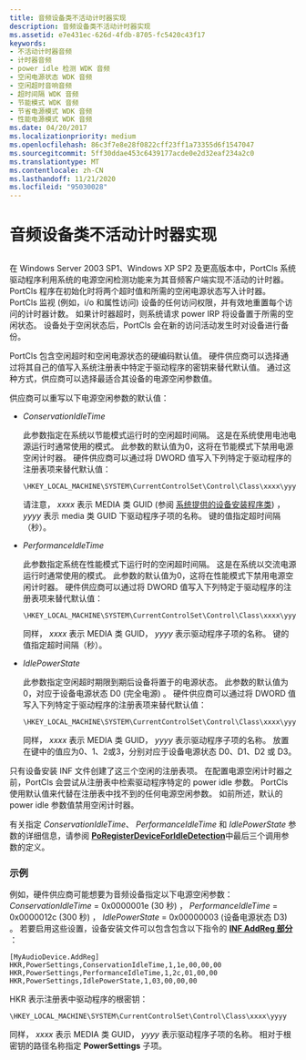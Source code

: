 ```yaml
---
title: 音频设备类不活动计时器实现
description: 音频设备类不活动计时器实现
ms.assetid: e7e431ec-626d-4fdb-8705-fc5420c43f17
keywords:
- 不活动计时器音频
- 计时器音频
- power idle 检测 WDK 音频
- 空闲电源状态 WDK 音频
- 空闲超时音响音频
- 超时间隔 WDK 音频
- 节能模式 WDK 音频
- 节省电源模式 WDK 音频
- 性能电源模式 WDK 音频
ms.date: 04/20/2017
ms.localizationpriority: medium
ms.openlocfilehash: 86c3f7e8e28f0822cff23ff1a73355d6f1547047
ms.sourcegitcommit: 5ff30ddae453c6439177acde0e2d32eaf234a2c0
ms.translationtype: MT
ms.contentlocale: zh-CN
ms.lasthandoff: 11/21/2020
ms.locfileid: "95030028"
---
```

# <a name="audio-device-class-inactivity-timer-implementation"></a>音频设备类不活动计时器实现


## <span id="audio_device_class_inactivity_timer_implementation"></span><span id="AUDIO_DEVICE_CLASS_INACTIVITY_TIMER_IMPLEMENTATION"></span>


在 Windows Server 2003 SP1、Windows XP SP2 及更高版本中，PortCls 系统驱动程序利用系统的电源空闲检测功能来为其音频客户端实现不活动的计时器。 PortCls 程序在初始化时将两个超时值和所需的空闲电源状态写入计时器。 PortCls 监视 (例如，i/o 和属性访问) 设备的任何访问权限，并有效地重置每个访问的计时器计数。 如果计时器超时，则系统请求 power IRP 将设备置于所需的空闲状态。 设备处于空闲状态后，PortCls 会在新的访问活动发生时对设备进行备份。

PortCls 包含空闲超时和空闲电源状态的硬编码默认值。 硬件供应商可以选择通过将其自己的值写入系统注册表中特定于驱动程序的密钥来替代默认值。 通过这种方式，供应商可以选择最适合其设备的电源空闲参数值。

供应商可以重写以下电源空闲参数的默认值：

-   *ConservationIdleTime*

    此参数指定在系统以节能模式运行时的空闲超时间隔。 这是在系统使用电池电源运行时通常使用的模式。 此参数的默认值为0，这将在节能模式下禁用电源空闲计时器。 硬件供应商可以通过将 DWORD 值写入下列特定于驱动程序的注册表项来替代默认值：

    ```inf
    \HKEY_LOCAL_MACHINE\SYSTEM\CurrentControlSet\Control\Class\xxxx\yyyy\PowerSettings\ConservationIdleTime
    ```

    请注意， *xxxx* 表示 MEDIA 类 GUID (参阅 [系统提供的设备安装程序类](/windows-hardware/drivers/install/system-defined-device-setup-classes-reserved-for-system-use)) ， *yyyy* 表示 media 类 GUID 下驱动程序子项的名称。 键的值指定超时间隔（秒）。

-   *PerformanceIdleTime*

    此参数指定系统在性能模式下运行时的空闲超时间隔。 这是在系统以交流电源运行时通常使用的模式。 此参数的默认值为0，这将在性能模式下禁用电源空闲计时器。 硬件供应商可以通过将 DWORD 值写入下列特定于驱动程序的注册表项来替代默认值：

    ```inf
    \HKEY_LOCAL_MACHINE\SYSTEM\CurrentControlSet\Control\Class\xxxx\yyyy\PowerSettings\PerformanceIdleTime
    ```

    同样， *xxxx* 表示 MEDIA 类 GUID， *yyyy* 表示驱动程序子项的名称。 键的值指定超时间隔（秒）。

-   *IdlePowerState*

    此参数指定空闲超时期限到期后设备将置于的电源状态。 此参数的默认值为0，对应于设备电源状态 D0 (完全电源) 。 硬件供应商可以通过将 DWORD 值写入下列特定于驱动程序的注册表项来替代默认值：

    ```inf
    \HKEY_LOCAL_MACHINE\SYSTEM\CurrentControlSet\Control\Class\xxxx\yyyy\PowerSettings\IdlePowerState
    ```

    同样， *xxxx* 表示 MEDIA 类 GUID， *yyyy* 表示驱动程序子项的名称。 放置在键中的值应为0、1、2或3，分别对应于设备电源状态 D0、D1、D2 或 D3。

只有设备安装 INF 文件创建了这三个空闲的注册表项。 在配置电源空闲计时器之前，PortCls 会尝试从注册表中检索驱动程序特定的 power idle 参数。 PortCls 使用默认值来代替在注册表中找不到的任何电源空闲参数。 如前所述，默认的 power idle 参数值禁用空闲计时器。

有关指定 *ConservationIdleTime*、 *PerformanceIdleTime* 和 *IdlePowerState* 参数的详细信息，请参阅 [**PoRegisterDeviceForIdleDetection**](/windows-hardware/drivers/ddi/ntifs/nf-ntifs-poregisterdeviceforidledetection)中最后三个调用参数的定义。

### <a name="span-idexamplespanspan-idexamplespan-example"></a><span id="example"></span><span id="EXAMPLE"></span> 示例

例如，硬件供应商可能想要为音频设备指定以下电源空闲参数： *ConservationIdleTime* = 0x0000001e (30 秒) ， *PerformanceIdleTime* = 0x0000012c (300 秒) ， *IdlePowerState* = 0x00000003 (设备电源状态 D3) 。 若要启用这些设置，设备安装文件可以包含包含以下指令的 [**INF AddReg 部分**](../install/inf-addreg-directive.md) ：

```inf
[MyAudioDevice.AddReg]
HKR,PowerSettings,ConservationIdleTime,1,1e,00,00,00
HKR,PowerSettings,PerformanceIdleTime,1,2c,01,00,00
HKR,PowerSettings,IdlePowerState,1,03,00,00,00
```

HKR 表示注册表中驱动程序的根密钥：

```inf
\HKEY_LOCAL_MACHINE\SYSTEM\CurrentControlSet\Control\Class\xxxx\yyyy
```

同样， *xxxx* 表示 MEDIA 类 GUID， *yyyy* 表示驱动程序子项的名称。 相对于根密钥的路径名称指定 **PowerSettings** 子项。

 

